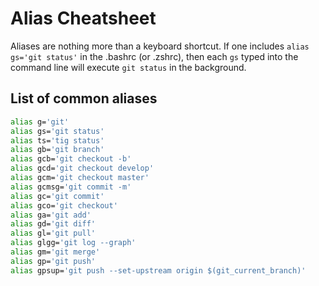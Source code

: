 # Alias Cheatsheet
Aliases are nothing more than a keyboard shortcut. If one includes `alias gs='git status'` in the .bashrc (or .zshrc), then each `gs` typed into the command line will execute `git status` in the background.

## List of common aliases
```bash
alias g='git'
alias gs='git status'
alias ts='tig status'
alias gb='git branch'
alias gcb='git checkout -b'
alias gcd='git checkout develop'
alias gcm='git checkout master'
alias gcmsg='git commit -m'
alias gc='git commit'
alias gco='git checkout'
alias ga='git add'
alias gd='git diff'
alias gl='git pull'
alias glgg='git log --graph'
alias gm='git merge'
alias gp='git push'
alias gpsup='git push --set-upstream origin $(git_current_branch)'
```
